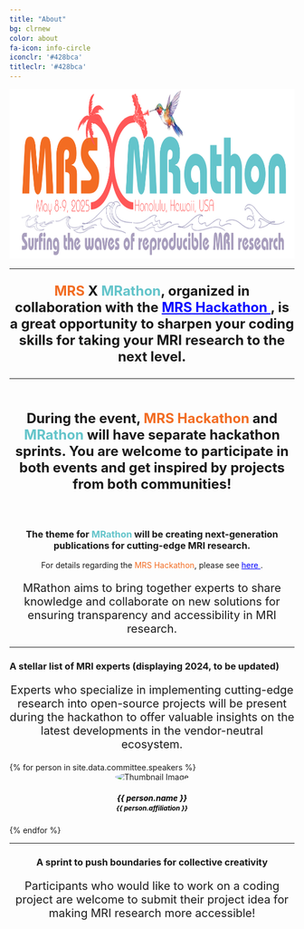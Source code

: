 ```yaml
---
title: "About"
bg: clrnew
color: about
fa-icon: info-circle
iconclr: '#428bca'
titleclr: '#428bca'
---
```


<center><img src="https://github.com/mrathon/honolulu2025/blob/master/img/mrathon_new.png?raw=true" style="height:300px;"></center>

<hr>
<p style ="text-align: center; font-weight: bold; font-size:24px;"> <span style="color:#f26c22;">MRS</span> X <span style="color:#63c4ca;">MRathon</span>, organized in collaboration with the <a href="https://sites.google.com/view/mrshackathon2024/" style="color:blue;"> MRS Hackathon </a>, is a great opportunity to sharpen your coding skills for taking your MRI research to the next level.</p>
<hr>

<br>
<center><i class="fa fa-terminal fa-3x"></i></center>

<p style ="text-align: center; font-weight: bold; font-size:24px;"> During the event, <span style="color:#f26c22;">MRS Hackathon</span> and <span style="color:#63c4ca;">MRathon</span> will have separate hackathon sprints. You are welcome to participate in both events and get inspired by projects from both communities!</p>

<br>
<center><i class="fa-solid fa-palette fa-3x"></i></center>

<h3 style ="text-align: center;"> The theme for <span style="color:#63c4ca;">MRathon</span> will be creating next-generation publications for cutting-edge MRI research.</h3> 

<p style ="text-align: center;"> For details regarding the <span style="color:#f26c22;">MRS Hackathon</span>, please see <a href="https://sites.google.com/view/mrshackathon2024/" style="color:blue;"> here </a>.</p>

<center>
<p style ="text-align: center;  font-size:20px;">MRathon aims to bring together experts to share knowledge and collaborate on new solutions for ensuring transparency and accessibility in MRI research.</p>
 </center>
<hr>
 <h3>A stellar list of MRI experts (displaying 2024, to be updated)</h3>

 <p style ="text-align: center;  font-size:20px;"> Experts who specialize in implementing cutting-edge research into open-source projects will be present during the hackathon to offer valuable insights on the latest developments in the vendor-neutral ecosystem. </p>

<div class="team" style="margin-top:10px;">
<div class="row" style="justify-content:center;">
{% for person in site.data.committee.speakers %}
<div class="col-sm-2">
<center>
<div class="team-player">
    <img src="{{ person.image }}" alt="Thumbnail Image" class="img-raised img-circle" style="width:100px;height:100px;border-radius: 50%;">
    <h5 class="title" style="color: black;">{{ person.name }}<br>
        <small class="text-muted" style="color: black;">{{ person.affiliation }}</small>
    </h5>
    <!-- <p style="color: darkgray;"> {{ person.affiliation }}</p> -->
</div>
</center>
</div>
  {% endfor %}

<div>
<div>
<hr>
<center>
 <h3>A sprint to push boundaries for collective creativity</h3>

 <p style ="text-align: center;  font-size:20px;">Participants who would like to work on a coding project are welcome to submit their project idea for making MRI research more accessible!</p>
</center>

